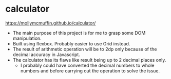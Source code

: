 # calculator
https://mollymcmuffin.github.io/calculator/

- The main purpose of this project is for me to grasp some DOM manipulation.
- Built using flexbox. Probably easier to use Grid instead.
- The result of arithmetic operation will be to 2dp only because of the decimal accuracy in Javascript.
- The calculator has its flaws like result being up to 2 decimal places only.
  - I probably could have converted the decimal numbers to whole numbers and before carrying out the operation to solve the issue.
